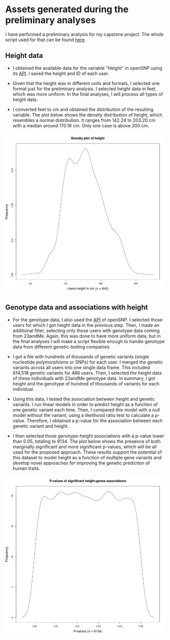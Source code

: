 # Assets generated during the preliminary analyses

I have performed a preliminary analysis for my capstone project. The whole script used for that can be found [here](/scripts/assets_script_v1.R).


## Height data
	
- I obtained the available data for the variable "Height" in openSNP using its [API](https://github.com/openSNP/snpr/wiki/JSON-API). I saved the height and ID of each user. 

- Given that the height was in different units and formats, I selected one format just for the preliminary analysis. I selected height data in feet, which was more uniform. In the final analyses, I will process all types of height data. 

- I converted feet to cm and obtained the distribution of the resulting variable. The plot below shows the density distribution of height, which resembles a normal distribution. It ranges from 142.24 to 203.20 cm with a median around 170.18 cm. Only one case is above 200 cm.

![](/results/prelim_results/height_density_plot.jpeg)


## Genotype data and associations with height

- For the genotype data, I also used the [API](https://github.com/openSNP/snpr/wiki/JSON-API) of openSNP. I selected those users for which I got height data in the previous step. Then, I made an additional filter, selecting only those users with genotype data coming from 23andMe. Again, this was done to have more uniform data, but in the final analyses I will make a script flexible enough to handle genotype data from different genetic-testing companies.

- I got a file with hundreds of thousands of genetic variants (single nucleotide polymorphisms or SNPs) for each user. I merged the genetic variants across all users into one single data frame. This included 614,518 genetic variants for 486 users. Then, I selected the height data of these individuals with 23andMe genotype data. In summary, I got height and the genotype of hundred of thousands of variants for each individual. 

- Using this data, I tested the association between height and genetic variants. I run linear models in order to predict height as a function of one genetic variant each time. Then, I compared this model with a null model without the variant, using a likelihood ratio test to calculate a p-value. Therefore, I obtained a p-value for the association between each genetic variant and height.

- I then selected those genotype-height associations with a p-value lower than 0.05, totaling to 9134. The plot below shows the presence of both marginally significant and more significant p-values, which will be all used for the proposed approach. These results support the potential of this dataset to model height as a function of multiple gene variants and develop novel approaches for improving the genetic prediction of human traits.

![](/results/prelim_results/signi_results_density_plot.jpeg)